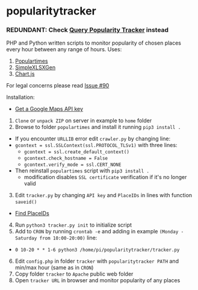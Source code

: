 # popularitytracker
### REDUNDANT: Check [Query Popularity Tracker](https://github.com/projecthbk/qtracker/) instead

PHP and Python written scripts to monitor popularity of chosen places every hour between any range of hours. Uses:
1. [Populartimes](https://github.com/m-wrzr/populartimes/)
2. [SimpleXLSXGen](https://github.com/shuchkin/simplexlsxgen/)
3. [Chart.js](https://github.com/chartjs/Chart.js)

For legal concerns please read [Issue #90](https://github.com/m-wrzr/populartimes/issues/90)

Installation:
+ [Get a Google Maps API key](https://developers.google.com/places/web-service/get-api-key)
1. `Clone` or `unpack ZIP` on server in example to `home` folder
2. Browse to folder `populartimes` and install it running `pip3 install .`
+ If you encounter `URLLIB` error edit `crawler.py` by changing line:
+ `gcontext = ssl.SSLContext(ssl.PROTOCOL_TLSv1)` with three lines:
  + `gcontext = ssl.create_default_context()`
  + `gcontext.check_hostname = False`
  + `gcontext.verify_mode = ssl.CERT_NONE`
+ Then reinstall `populartimes` script with `pip3 install .`  
  + modification disables `SSL certificate` verification if it's no longer valid
3. Edit `tracker.py` by changing `API key` and `PlaceIDs` in lines with function `saveid()`
+ [Find PlaceIDs](https://developers.google.com/maps/documentation/javascript/examples/places-placeid-finder)
4. Run `python3 tracker.py init` to initialize script
5. Add to `CRON` by running `crontab -e` and adding in example `(Monday - Saturday from 10:00-20:00)` line:
+ `0 10-20 * * 1-6 python3 /home/pi/popularitytracker/tracker.py`
6. Edit `config.php` in folder `tracker` with `popularitytracker PATH` and min/max hour (same as in `CRON`)
7. Copy folder `tracker` to `Apache` public web folder
8. Open `tracker URL` in browser and monitor popularity of any places

